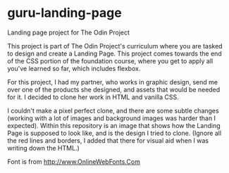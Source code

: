 # guru-landing-page
Landing page project for The Odin Project

This project is part of The Odin Project's curriculum where you are tasked to design and create a Landing Page. This project comes towards the end of the CSS portion of the foundation course, where you get to apply all you've learned so far, which includes flexbox.

For this project, I had my partner, who works in graphic design, send me over one of the products she designed, and assets that would be needed for it. I decided to clone her work in HTML and vanilla CSS.

I couldn't make a pixel perfect clone, and there are some subtle changes (working with a lot of images and background images was harder than I expected). Within this repository is an image that shows how the Landing Page is supposed to look like, and is the design I tried to clone. (Ignore all the red lines and borders, I added that there for visual aid when I was writing down the HTML.)

Font is from http://www.OnlineWebFonts.Com